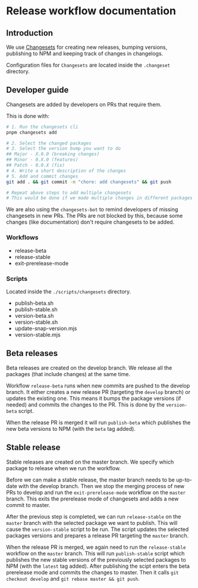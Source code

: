 # Release workflow documentation

## Introduction

We use [Changesets](https://github.com/changesets/changesets) for creating new releases, bumping versions, publishing to NPM and keeping track of changes in changelogs.

Configuration files for `Changesets` are located inside the `.changeset` directory.

## Developer guide

Changesets are added by developers on PRs that require them.

This is done with:

```sh
# 1. Run the changesets cli
pnpm changesets add

# 2. Select the changed packages
# 3. Select the version bump you want to do
## Major - X.0.0 (breaking changes)
## Minor - 0.X.0 (features)
## Patch - 0.0.X (fix)
# 4. Write a short description of the changes
# 5. Add and commit changes
git add . && git commit -m "chore: add changesets" && git push

# Repeat above steps to add multiple changesets
# This would be done if we made multiple changes in different packages
```

We are also using the `changesets-bot` to remind developers of missing changesets in new PRs. The PRs are not blocked by this, because some changes (like documentation) don't require changesets to be added.

### Workflows

- release-beta
- release-stable
- exit-prerelease-mode

### Scripts

Located inside the `./scripts/changesets` directory.

- publish-beta.sh
- publish-stable.sh
- version-beta.sh
- version-stable.sh
- update-snap-version.mjs
- version-stable.mjs

## Beta releases

Beta releases are created on the develop branch. We release all the packages (that include changes) at the same time.

Workflow `release-beta` runs when new commits are pushed to the develop branch. It either creates a new release PR (targeting the `develop` branch) or updates the existing one. This means it bumps the package versions (if needed) and commits the changes to the PR. This is done by the `version-beta` script.

When the release PR is merged it will run `publish-beta` which publishes the new beta versions to NPM (with the `beta` tag added).

## Stable release

Stable releases are created on the master branch. We specify which package to release when we run the workflow.

Before we can make a stable release, the master branch needs to be up-to-date with the develop branch. Then we stop the merging process of new PRs to develop and run the `exit-prerelease-mode` workflow on the `master` branch. This exits the prerelease mode of changesets and adds a new commit to master.

After the previous step is completed, we can run `release-stable` on the `master` branch with the selected package we want to publish. This will cause the `version-stable` script to be run. The script updates the selected packages versions and prepares a release PR targeting the `master` branch.

When the release PR is merged, we again need to run the `release-stable` workflow on the `master` branch. This will run `publish-stable` script which publishes the new stable versions of the previously selected packages to NPM (with the `latest` tag added). After publishing the scipt enters the beta prerelease mode and commits the changes to master. Then it calls `git checkout develop` and `git rebase master && git push`.
